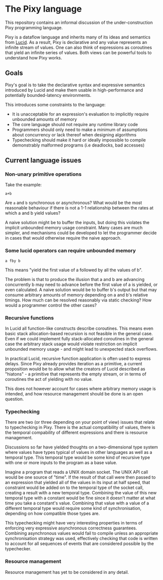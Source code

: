 # The Pixy language

This repository contains an informal discussion of the under-construction Pixy programming language.

Pixy is a dataflow language and inherits many of its ideas and semantics from [Lucid](http://www.thefullwiki.org/Lucid_(programming_language)).
As a result, Pixy is declarative and any value represents an infinite stream of values.
One can also think of expressions as coroutines that yield an infinite series of values.
Both views can be powerful tools to understand how Pixy works.

## Goals

Pixy's goal is to take the declarative syntax and expressive semantics introduced by Lucid and make them usable in high-performance and potentially bounded-latency environments.

This introduces some constraints to the language:
- It is unacceptable for an expression's evaluation to implicitly require unbounded amounts of memory
- The core language should not require any runtime library code
- Programmers should only need to make a minimum of assumptions about concurrency or lack thereof when designing algorithms
- Typechecking should make it hard or ideally impossible to compile demonstrably malformed programs (i.e deadlocks, bad accesses)

## Current language issues


### Non-unary primitive operations

Take the example:
```
a+b
```

Are `a` and `b` synchronous or asynchronous?
What would be the most reasonable behaviour if there is not a 1-1 relationship between the rates at which a and b yield values?

A naive solution might be to buffer the inputs, but doing this violates the implicit unbounded memory usage constraint.
Many cases are much simpler, and mechanisms could be developed to let the programmer decide in cases that would otherwise require the naive approach.

### Some lucid operators can require unbounded memory

```
a fby b
```

This means "yield the first value of a followed by all the values of b".

The problem is that to produce the illusion that a and b are advancing concurrently b may need to advance before the first value of a is yielded, or even calculated.
A naive solution would be to buffer b's output but that may consume arbitrary amounts of memory depending on a and b's relative timings.
How much can be resolved reasonably via static checking?
How would a programmer control the other cases?

### Recursive functions

In Lucid all function-like constructs describe coroutines.
This means even basic stack allocation-based recursion is not feasible in the general case.
Even if we could implement fully stack-allocated coroutines in the general case the arbitrary stack usage would violate restriction on implicit unbounded memory usage - and might lead to unexpected stack overflows.

In practical Lucid, recursive function application is often used to express delays.
Since Pixy already provides iteration as a primitive, a current proposition would be to allow what the creators of Lucid described as "hiatons" - a primitive that represents the empty stream, or in terms of coroutines the act of yielding with no value.

This does not however account for cases where arbitrary memory usage is intended, and how resource management should be done is an open question.

### Typechecking

There are two (or three depending on your point of view) issues that relate to typechecking in Pixy.
There is the actual compatibility of values, there is the temporal compability of different expressions and there is resource management.

Discussions so far have yielded thoughts on a two-dimensional type system where values have types typical of values in other languages as well as a temporal type.
This temporal type would be some kind of recursive type with one or more inputs to the program as a base value.

Imagine a program that reads a UNIX domain socket. The UNIX API call would be one source of "time".
If the result of that call were then passed to an expression that yielded all of the values in its input at half speed, that constraint would be added on to the temporal type of the socket call, creating a result with a new temporal type.
Combining the value of this new temporal type with a constant would be fine since it doesn't matter at what time you take a constant's value.
Combining that value with a value of a different temporal type would require some kind of synchronisation, depending on how compatible those types are.

This typechecking might have very interesting properties in terms of enforcing very expressive asynchronous correctness guarantees.
Combining asynchronous values would fail to compile unless an appropriate synchronisation strategy was used, effectively checking that code is written to account for all sequences of events that are considered possible by the typechecker.

### Resource management

Resource management has yet to be considered in any detail.


